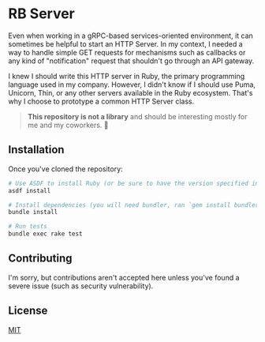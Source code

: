 # RB Server

Even when working in a gRPC-based services-oriented environment, it can sometimes be helpful to start an HTTP Server.
In my context, I needed a way to handle simple GET requests for mechanisms such as callbacks or any kind of "notification"
request that shouldn't go through an API gateway.

I knew I should write this HTTP server in Ruby, the primary programming language used in my company.
However, I didn't know if I should use Puma, Unicorn, Thin, or any other servers available in the Ruby ecosystem.
That's why I choose to prototype a common HTTP Server class.

> **This repository is not a library** and should be interesting mostly for me and my coworkers. 🙂

## Installation

Once you've cloned the repository:

```bash
# Use ASDF to install Ruby (or be sure to have the version specified in `.tool_versions` alread installed)
asdf install

# Install dependencies (you will need bundler, ran `gem install bundler` if not done yet)
bundle install

# Run tests
bundle exec rake test
```

## Contributing

I'm sorry, but contributions aren't accepted here unless you've found a severe issue (such as security vulnerability).

## License

[MIT](https://choosealicense.com/licenses/mit/)
